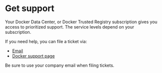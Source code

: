 <!--[metadata]>
+++
title = "Get support"
description="Your Docker subscription gives you access to prioritized support. You can file tickets via email, your the support portal."
keywords = ["Docker, support", "help"]
[menu.main]
parent="workw_dtr"
weight=110
+++
<![end-metadata]-->

# Get support

Your Docker Data Center, or Docker Trusted Registry subscription gives you
access to prioritized support. The service levels depend on your subscription.

If you need help, you can file a ticket via:

* [Email](mailto:support@docker.com)
* [Docker support page](https://support.docker.com/)

Be sure to use your company email when filing tickets.
